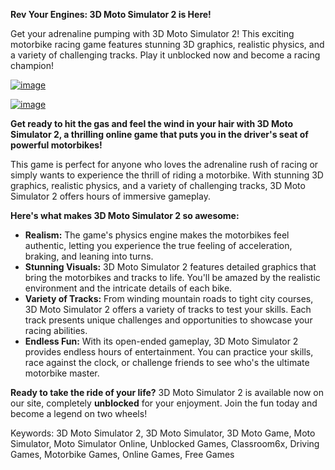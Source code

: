 **Rev Your Engines: 3D Moto Simulator 2 is Here!**

Get your adrenaline pumping with 3D Moto Simulator 2! This exciting motorbike racing game features stunning 3D graphics, realistic physics, and a variety of challenging tracks. Play it unblocked now and become a racing champion!


[![image](https://github.com/user-attachments/assets/68e4cd83-93f7-4712-9e5c-096cc27993a4)](https://online-generator.github.io/unblockedgames/3D-Moto-Simulator-2/)

[![image](https://github.com/user-attachments/assets/b45cdc42-77df-4180-933b-9bb6c30816bf)](https://online-generator.github.io/unblockedgames/3D-Moto-Simulator-2/)

**Get ready to hit the gas and feel the wind in your hair with 3D Moto Simulator 2, a thrilling online game that puts you in the driver's seat of powerful motorbikes!** 

This game is perfect for anyone who loves the adrenaline rush of racing or simply wants to experience the thrill of riding a motorbike. With stunning 3D graphics, realistic physics, and a variety of challenging tracks, 3D Moto Simulator 2 offers hours of immersive gameplay.  

**Here's what makes 3D Moto Simulator 2 so awesome:**

* **Realism:**  The game's physics engine makes the motorbikes feel authentic, letting you experience the true feeling of acceleration, braking, and leaning into turns. 
* **Stunning Visuals:**  3D Moto Simulator 2 features detailed graphics that bring the motorbikes and tracks to life. You'll be amazed by the realistic environment and the intricate details of each bike. 
* **Variety of Tracks:**  From winding mountain roads to tight city courses, 3D Moto Simulator 2 offers a variety of tracks to test your skills. Each track presents unique challenges and opportunities to showcase your racing abilities. 
* **Endless Fun:**  With its open-ended gameplay, 3D Moto Simulator 2 provides endless hours of entertainment. You can practice your skills, race against the clock, or challenge friends to see who's the ultimate motorbike master.

**Ready to take the ride of your life?**  3D Moto Simulator 2 is available now on our site, completely **unblocked** for your enjoyment.  Join the fun today and become a legend on two wheels!

Keywords: 3D Moto Simulator 2, 3D Moto Simulator, 3D Moto Game, Moto Simulator, Moto Simulator Online, Unblocked Games, Classroom6x, Driving Games, Motorbike Games, Online Games, Free Games


